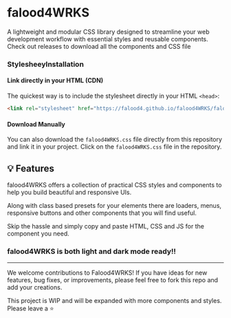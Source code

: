 # falood4WRKS

A lightweight and modular CSS library designed to streamline your web development workflow with essential styles and reusable components.
Check out releases to download all the components and CSS file

### StylesheeyInstallation
#### Link directly in your HTML (CDN)

The quickest way is to include the stylesheet directly in your HTML `<head>`:

```html
<link rel="stylesheet" href="https://falood4.github.io/falood4WRKS/falood4WRKS.css">
```

#### Download Manually
You can also download the `falood4WRKS.css` file directly from this repository and link it in your project. Click on the `falood4WRKS.css` file in the repository.

## 💡 Features
falood4WRKS offers a collection of practical CSS styles and components to help you build beautiful and responsive UIs. 

Along with class based presets for your elements there are loaders, menus, responsive buttons and other components that you will find useful. 

Skip the hassle and simply copy and paste HTML, CSS and JS for the component you need.

### falood4WRKS is both light and dark mode ready!!

----

We welcome contributions to Falood4WRKS\! If you have ideas for new features, bug fixes, or improvements, please feel free to fork this repo and add your creations.

This project is WIP and will be expanded with more components and styles. Please leave a ⭐
